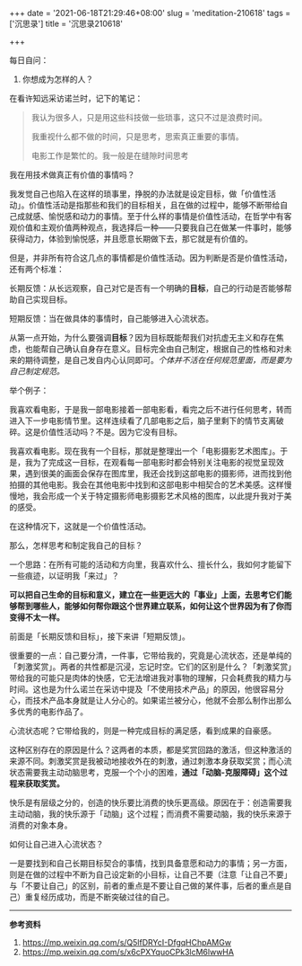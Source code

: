 +++
date = '2021-06-18T21:29:46+08:00'
slug = 'meditation-210618'
tags = ['沉思录']
title = '沉思录210618'

+++

每日自问：

1. 你想成为怎样的人？

在看许知远采访诺兰时，记下的笔记：

> 我认为很多人，只是用这些科技做一些琐事，这只不过是浪费时间。
>
> 我重视什么都不做的时间，只是思考，思索真正重要的事情。
>
> 电影工作是繁忙的。我一般是在缝隙时间思考

我在用技术做真正有价值的事情吗？

我发觉自己也陷入在这样的琐事里，挣脱的办法就是设定目标，做「价值性活动」。价值性活动是指那些和我们的目标相关，且在做的过程中，能够不断带给自己成就感、愉悦感和动力的事情。至于什么样的事情是价值性活动，在哲学中有客观价值和主观价值两种观点，我选择后一种——只要我自己在做某一件事时，能够获得动力，体验到愉悦感，并且愿意长期做下去，那它就是有价值的。

但是，并非所有符合这几点的事情都是价值性活动。因为判断是否是价值性活动，还有两个标准：

长期反馈：从长远观察，自己对它是否有一个明确的**目标**，自己的行动是否能够帮助自己实现目标。

短期反馈：当在做具体的事情时，自己能够进入心流状态。

从第一点开始，为什么要强调**目标**？因为目标既能帮我们对抗虚无主义和存在焦虑，也能帮自己确认自身存在意义。目标完全由自己制定，根据自己的性格和对未来的期待调整，是自己发自内心认同即可。*个体并不活在任何规范里面，而是要为自己制定规范。*

举个例子：

我喜欢看电影，于是我一部电影接着一部电影看，看完之后不进行任何思考，转而进入下一步电影情节里。这样连续看了几部电影之后，脑子里剩下的情节支离破碎。这是价值性活动吗？不是。因为它没有目标。

我喜欢看电影。现在我有一个目标，那就是整理出一个「电影摄影艺术图库」。于是，我为了完成这一目标，在观看每一部电影时都会特别关注电影的视觉呈现效果，遇到很美的画面会保存在图库里，我还会找到这部电影的摄影师，进而找到他拍摄的其他电影。我会在其他电影中找到和这部电影中相契合的艺术美感。这样慢慢地，我会形成一个关于特定摄影师电影摄影艺术风格的图库，以此提升我对于美的感受。

在这种情况下，这就是一个价值性活动。

那么，怎样思考和制定我自己的目标？

一个思路：在所有可能的活动和方向里，我喜欢什么、擅长什么，我如何才能留下一些痕迹，以证明我「来过」？

**可以把自己生命的目标和意义，建立在一些更远大的「事业」上面，去思考它们能够帮到哪些人，能够如何帮你跟这个世界建立联系，如何让这个世界因为有了你而变得不太一样。**

前面是「长期反馈和目标」，接下来讲「短期反馈」。

很重要的一点：自己要分清，一件事，它带给我的，究竟是心流状态，还是单纯的「刺激奖赏」。两者的共性都是沉浸，忘记时空。它们的区别是什么？「刺激奖赏」带给我的可能只是肉体的快感，它无法增进我对事物的理解，只会耗费我的精力与时间。这也是为什么诺兰在采访中提及「不使用技术产品」的原因，他很容易分心，而技术产品本身就是让人分心的。如果诺兰被分心，他就不会那么制作出那么多优秀的电影作品了。

心流状态呢？它带给我的，则是一种完成目标的满足感，看到成果的自豪感。

这种区别存在的原因是什么？这两者的本质，都是奖赏回路的激活，但这种激活的来源不同。刺激奖赏是我被动地接收外在的刺激，通过刺激本身获取奖赏；而心流状态需要我主动动脑思考，克服一个个小的困难，**通过「动脑-克服障碍」这个过程来获取奖赏。**

快乐是有层级之分的，创造的快乐要比消费的快乐更高级。原因在于：创造需要我主动动脑，我的快乐源于「动脑」这个过程；而消费不需要动脑，我的快乐来源于消费的对象本身。

如何让自己进入心流状态？

一是要找到和自己长期目标契合的事情，找到具备意愿和动力的事情；另一方面，则是在做的过程中不断为自己设定新的小目标，让自己不要（注意「让自己不要」与「不要让自己」的区别，前者的重点是不要让自己做的某件事，后者的重点是自己）重复经历成功，而是不断突破过往的自己。

---

**参考资料**

1. <https://mp.weixin.qq.com/s/Q5lfDRYcI-DfgqHChpAMGw>
2. <https://mp.weixin.qq.com/s/x6cPXYquoCPk3lcM6lwwHA>

